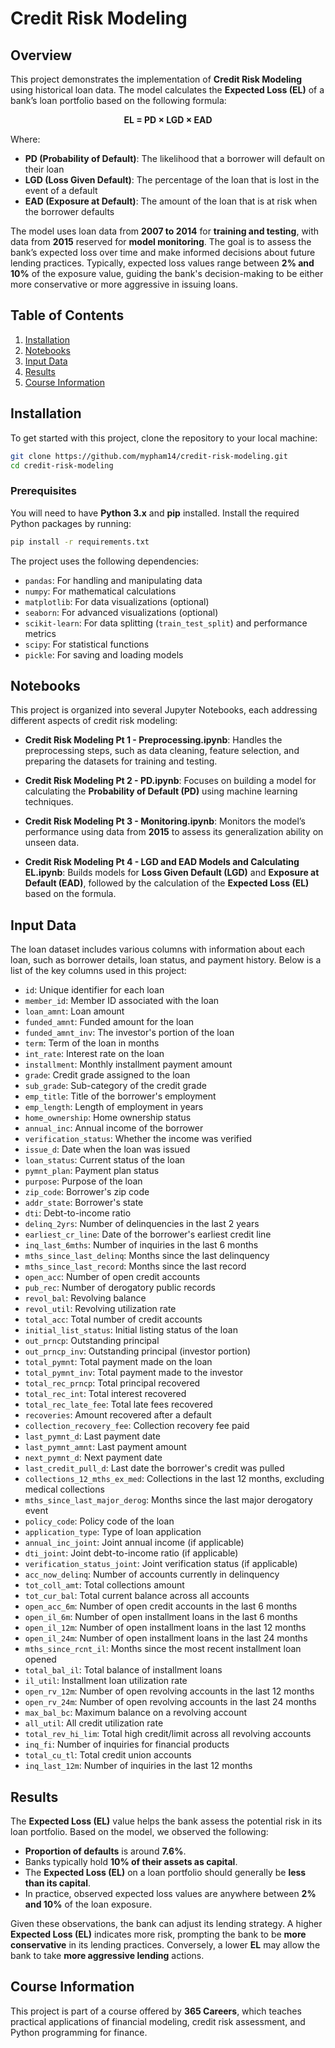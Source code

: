 # Credit Risk Modeling

## Overview
This project demonstrates the implementation of **Credit Risk Modeling** using historical loan data. The model calculates the **Expected Loss (EL)** of a bank’s loan portfolio based on the following formula:

<p align="center">
  <b>EL = PD × LGD × EAD</b>
</p>

Where:
- **PD (Probability of Default)**: The likelihood that a borrower will default on their loan
- **LGD (Loss Given Default)**: The percentage of the loan that is lost in the event of a default
- **EAD (Exposure at Default)**: The amount of the loan that is at risk when the borrower defaults

The model uses loan data from **2007 to 2014** for **training and testing**, with data from **2015** reserved for **model monitoring**. The goal is to assess the bank’s expected loss over time and make informed decisions about future lending practices. Typically, expected loss values range between **2% and 10%** of the exposure value, guiding the bank's decision-making to be either more conservative or more aggressive in issuing loans.

## Table of Contents
1. [Installation](#installation)
2. [Notebooks](#notebooks)
3. [Input Data](#input-data)
4. [Results](#results)
5. [Course Information](#course-information)

## Installation

To get started with this project, clone the repository to your local machine:

```bash
git clone https://github.com/mypham14/credit-risk-modeling.git
cd credit-risk-modeling
```

### Prerequisites

You will need to have **Python 3.x** and **pip** installed. Install the required Python packages by running:

```bash
pip install -r requirements.txt
```

The project uses the following dependencies:
- `pandas`: For handling and manipulating data
- `numpy`: For mathematical calculations
- `matplotlib`: For data visualizations (optional)
- `seaborn`: For advanced visualizations (optional)
- `scikit-learn`: For data splitting (`train_test_split`) and performance metrics
- `scipy`: For statistical functions
- `pickle`: For saving and loading models

## Notebooks

This project is organized into several Jupyter Notebooks, each addressing different aspects of credit risk modeling:

- **Credit Risk Modeling Pt 1 - Preprocessing.ipynb**: Handles the preprocessing steps, such as data cleaning, feature selection, and preparing the datasets for training and testing.

- **Credit Risk Modeling Pt 2 - PD.ipynb**: Focuses on building a model for calculating the **Probability of Default (PD)** using machine learning techniques.

- **Credit Risk Modeling Pt 3 - Monitoring.ipynb**: Monitors the model’s performance using data from **2015** to assess its generalization ability on unseen data.

- **Credit Risk Modeling Pt 4 - LGD and EAD Models and Calculating EL.ipynb**: Builds models for **Loss Given Default (LGD)** and **Exposure at Default (EAD)**, followed by the calculation of the **Expected Loss (EL)** based on the formula.

## Input Data

The loan dataset includes various columns with information about each loan, such as borrower details, loan status, and payment history. Below is a list of the key columns used in this project:

- `id`: Unique identifier for each loan
- `member_id`: Member ID associated with the loan
- `loan_amnt`: Loan amount
- `funded_amnt`: Funded amount for the loan
- `funded_amnt_inv`: The investor's portion of the loan
- `term`: Term of the loan in months
- `int_rate`: Interest rate on the loan
- `installment`: Monthly installment payment amount
- `grade`: Credit grade assigned to the loan
- `sub_grade`: Sub-category of the credit grade
- `emp_title`: Title of the borrower's employment
- `emp_length`: Length of employment in years
- `home_ownership`: Home ownership status
- `annual_inc`: Annual income of the borrower
- `verification_status`: Whether the income was verified
- `issue_d`: Date when the loan was issued
- `loan_status`: Current status of the loan
- `pymnt_plan`: Payment plan status
- `purpose`: Purpose of the loan
- `zip_code`: Borrower's zip code
- `addr_state`: Borrower's state
- `dti`: Debt-to-income ratio
- `delinq_2yrs`: Number of delinquencies in the last 2 years
- `earliest_cr_line`: Date of the borrower's earliest credit line
- `inq_last_6mths`: Number of inquiries in the last 6 months
- `mths_since_last_delinq`: Months since the last delinquency
- `mths_since_last_record`: Months since the last record
- `open_acc`: Number of open credit accounts
- `pub_rec`: Number of derogatory public records
- `revol_bal`: Revolving balance
- `revol_util`: Revolving utilization rate
- `total_acc`: Total number of credit accounts
- `initial_list_status`: Initial listing status of the loan
- `out_prncp`: Outstanding principal
- `out_prncp_inv`: Outstanding principal (investor portion)
- `total_pymnt`: Total payment made on the loan
- `total_pymnt_inv`: Total payment made to the investor
- `total_rec_prncp`: Total principal recovered
- `total_rec_int`: Total interest recovered
- `total_rec_late_fee`: Total late fees recovered
- `recoveries`: Amount recovered after a default
- `collection_recovery_fee`: Collection recovery fee paid
- `last_pymnt_d`: Last payment date
- `last_pymnt_amnt`: Last payment amount
- `next_pymnt_d`: Next payment date
- `last_credit_pull_d`: Last date the borrower's credit was pulled
- `collections_12_mths_ex_med`: Collections in the last 12 months, excluding medical collections
- `mths_since_last_major_derog`: Months since the last major derogatory event
- `policy_code`: Policy code of the loan
- `application_type`: Type of loan application
- `annual_inc_joint`: Joint annual income (if applicable)
- `dti_joint`: Joint debt-to-income ratio (if applicable)
- `verification_status_joint`: Joint verification status (if applicable)
- `acc_now_delinq`: Number of accounts currently in delinquency
- `tot_coll_amt`: Total collections amount
- `tot_cur_bal`: Total current balance across all accounts
- `open_acc_6m`: Number of open credit accounts in the last 6 months
- `open_il_6m`: Number of open installment loans in the last 6 months
- `open_il_12m`: Number of open installment loans in the last 12 months
- `open_il_24m`: Number of open installment loans in the last 24 months
- `mths_since_rcnt_il`: Months since the most recent installment loan opened
- `total_bal_il`: Total balance of installment loans
- `il_util`: Installment loan utilization rate
- `open_rv_12m`: Number of open revolving accounts in the last 12 months
- `open_rv_24m`: Number of open revolving accounts in the last 24 months
- `max_bal_bc`: Maximum balance on a revolving account
- `all_util`: All credit utilization rate
- `total_rev_hi_lim`: Total high credit/limit across all revolving accounts
- `inq_fi`: Number of inquiries for financial products
- `total_cu_tl`: Total credit union accounts
- `inq_last_12m`: Number of inquiries in the last 12 months

## Results

The **Expected Loss (EL)** value helps the bank assess the potential risk in its loan portfolio. Based on the model, we observed the following:

- **Proportion of defaults** is around **7.6%**.
- Banks typically hold **10% of their assets as capital**.
- The **Expected Loss (EL)** on a loan portfolio should generally be **less than its capital**.
- In practice, observed expected loss values are anywhere between **2% and 10%** of the loan exposure.

Given these observations, the bank can adjust its lending strategy. A higher **Expected Loss (EL)** indicates more risk, prompting the bank to be **more conservative** in its lending practices. Conversely, a lower **EL** may allow the bank to take **more aggressive lending** actions.

## Course Information

This project is part of a course offered by **365 Careers**, which teaches practical applications of financial modeling, credit risk assessment, and Python programming for finance.
